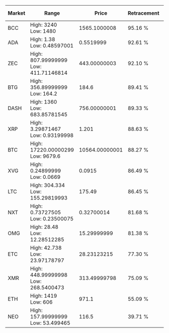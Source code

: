 | Market | Range | Price| Retracement | Doubles to 50% |
| --- | --- | --- | --- | --- |
| BCC | High: 3240<br />Low: 1480 | 1565.1000008 | 95.16 % | 1.51 |
| ADA | High: 1.38<br />Low: 0.48597001 | 0.5519999 | 92.61 % | 1.69 |
| ZEC | High: 807.99999999<br />Low: 411.71146814 | 443.00000003 | 92.10 % | 1.38 |
| BTG | High: 356.89999999<br />Low: 164.2 | 184.6 | 89.41 % | 1.41 |
| DASH | High: 1360<br />Low: 683.85781545 | 756.00000001 | 89.33 % | 1.35 |
| XRP | High: 3.29871467<br />Low: 0.93199998 | 1.201 | 88.63 % | 1.76 |
| BTC | High: 17220.00000299<br />Low: 9679.6 | 10564.00000001 | 88.27 % | 1.27 |
| XVG | High: 0.24899999<br />Low: 0.0669 | 0.0915 | 86.49 % | 1.73 |
| LTC | High: 304.334<br />Low: 155.29819993 | 175.49 | 86.45 % | 1.31 |
| NXT | High: 0.73727505<br />Low: 0.23500075 | 0.32700014 | 81.68 % | 1.49 |
| OMG | High: 28.48<br />Low: 12.28512285 | 15.29999999 | 81.38 % | 1.33 |
| ETC | High: 42.738<br />Low: 23.97178797 | 28.23123215 | 77.30 % | 1.18 |
| XMR | High: 448.99999998<br />Low: 268.5400473 | 313.49999798 | 75.09 % | 1.14 |
| ETH | High: 1419<br />Low: 606 | 971.1 | 55.09 % | 1.04 |
| NEO | High: 157.99999999<br />Low: 53.499465 | 116.5 | 39.71 % | 0.00 |
